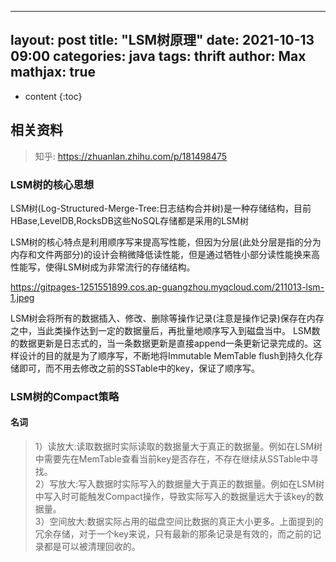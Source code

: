 
---
layout: post
title:  "LSM树原理"
date:   2021-10-13 09:00
categories: java
tags: thrift
author: Max
mathjax: true
---
* content
{:toc}

## 相关资料
> 知乎: https://zhuanlan.zhihu.com/p/181498475

### LSM树的核心思想

LSM树(Log-Structured-Merge-Tree:日志结构合并树)是一种存储结构，目前HBase,LevelDB,RocksDB这些NoSQL存储都是采用的LSM树

LSM树的核心特点是利用顺序写来提高写性能，但因为分层(此处分层是指的分为内存和文件两部分)的设计会稍微降低读性能，但是通过牺牲小部分读性能换来高性能写，使得LSM树成为非常流行的存储结构。

https://gitpages-1251551899.cos.ap-guangzhou.myqcloud.com/211013-lsm-1.jpeg

LSM树会将所有的数据插入、修改、删除等操作记录(注意是操作记录)保存在内存之中，当此类操作达到一定的数据量后，再批量地顺序写入到磁盘当中。
LSM数的数据更新是日志式的，当一条数据更新是直接append一条更新记录完成的。这样设计的目的就是为了顺序写，不断地将Immutable MemTable flush到持久化存储即可，而不用去修改之前的SSTable中的key，保证了顺序写。


### LSM树的Compact策略

#### 名词
> 1）读放大:读取数据时实际读取的数据量大于真正的数据量。例如在LSM树中需要先在MemTable查看当前key是否存在，不存在继续从SSTable中寻找。   
2）写放大:写入数据时实际写入的数据量大于真正的数据量。例如在LSM树中写入时可能触发Compact操作，导致实际写入的数据量远大于该key的数据量。   
3）空间放大:数据实际占用的磁盘空间比数据的真正大小更多。上面提到的冗余存储，对于一个key来说，只有最新的那条记录是有效的，而之前的记录都是可以被清理回收的。   

